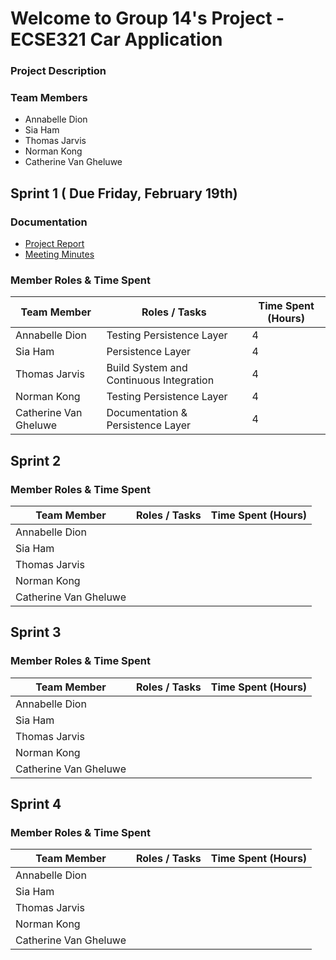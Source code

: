 
# Welcome to Group 14's Project - ECSE321 Car Application

### Project Description

### Team Members
- Annabelle Dion
- Sia Ham
- Thomas Jarvis
- Norman Kong
- Catherine Van Gheluwe 

## Sprint 1 ( Due Friday, February 19th)
 ### Documentation
 - [Project Report](https://github.com/McGill-ECSE321-Winter2021/project-group-07/wiki/Project-Report-(-Sprint-1))
 - [Meeting Minutes](https://github.com/McGill-ECSE321-Winter2021/project-group-07/wiki/Meeting-Minutes)

  ### Member Roles & Time Spent
 | Team Member | Roles / Tasks | Time Spent (Hours)|
 | ------------|---------------| ------------------|
 |Annabelle Dion|      Testing Persistence Layer         | 4                  |
 |Sia Ham       |      Persistence Layer        |           4        |
 |Thomas Jarvis|       Build System and Continuous Integration        | 4                 |
 |Norman Kong |        Testing Persistence Layer        |                4  |
 |Catherine Van Gheluwe|  Documentation & Persistence Layer     |         4         |
 
## Sprint 2 

  ### Member Roles & Time Spent
 | Team Member | Roles / Tasks | Time Spent (Hours)|
 | ------------|---------------| ------------------|
 |Annabelle Dion|               |                   |
 |Sia Ham       |              |                   |
 |Thomas Jarvis|               |                  |
 |Norman Kong |                |                  |
 |Catherine Van Gheluwe|       |                  |
 
 ## Sprint 3 

  ### Member Roles & Time Spent
 | Team Member | Roles / Tasks | Time Spent (Hours)|
 | ------------|---------------| ------------------|
 |Annabelle Dion|               |                   |
 |Sia Ham       |              |                   |
 |Thomas Jarvis|               |                  |
 |Norman Kong |                |                  |
 |Catherine Van Gheluwe|       |                  |
 
  ## Sprint 4 

  ### Member Roles & Time Spent
 | Team Member | Roles / Tasks | Time Spent (Hours)|
 | ------------|---------------| ------------------|
 |Annabelle Dion|               |                   |
 |Sia Ham       |              |                   |
 |Thomas Jarvis|               |                  |
 |Norman Kong |                |                  |
 |Catherine Van Gheluwe|       |                  |
